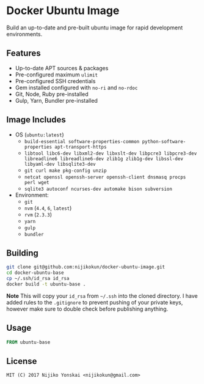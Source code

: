 # Docker Ubuntu Image

Build an up-to-date and pre-built ubuntu image for rapid development environments.

## Features

- Up-to-date APT sources & packages
- Pre-configured maximum `ulimit`
- Pre-configured SSH credentials
- Gem installed configured with `no-ri` and `no-rdoc`
- Git, Node, Ruby pre-installed
- Gulp, Yarn, Bundler pre-installed

## Image Includes

- OS (`ubuntu:latest`)
  - `build-essential software-properties-common python-software-properties apt-transport-https`
  - `libtool libc6-dev libxml2-dev libxslt-dev libpcre3 libpcre3-dev libreadline6 libreadline6-dev zlib1g zlib1g-dev libssl-dev libyaml-dev libsqlite3-dev `
  - `git curl make pkg-config unzip`
  - `netcat openssl openssh-server openssh-client dnsmasq procps perl wget`
  - `sqlite3 autoconf ncurses-dev automake bison subversion`
- Environment:
  - `git`
  - `nvm` (`4.4`, `6`, `latest`)
  - `rvm` (`2.3.3`)
  - `yarn`
  - `gulp`
  - `bundler`

## Building

```sh
git clone git@github.com:nijikokun/docker-ubuntu-image.git
cd docker-ubuntu-base
cp ~/.ssh/id_rsa id_rsa
docker build -t ubuntu-base .
```

**Note** This will copy your `id_rsa` from `~/.ssh` into the cloned directory. I have added rules to the `.gitignore` to prevent 
pushing of your private keys, however make sure to double check before publishing anything.

## Usage

```dockerfile
FROM ubuntu-base
```

## License

```
MIT (C) 2017 Nijiko Yonskai <nijikokun@gmail.com>
```